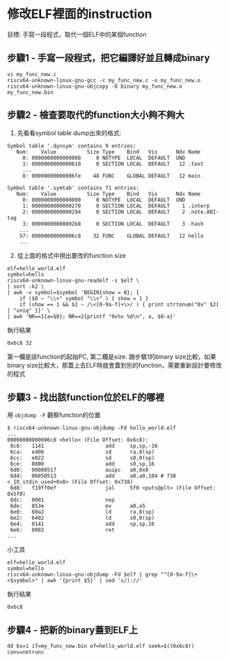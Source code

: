 # 修改ELF裡面的instruction

目標: 手寫一段程式，取代一個ELF中的某個function

## 步驟1 - 手寫一段程式，把它編譯好並且轉成binary
```
vi my_func_new.c
riscv64-unknown-linux-gnu-gcc -c my_func_new.c -o my_func_new.o
riscv64-unknown-linux-gnu-objcopy -O binary my_func_new.o my_func_new.bin
```

## 步驟2 - 檢查要取代的function大小夠不夠大
1. 先看看symbol table dump出來的格式:

```
Symbol table '.dynsym' contains 9 entries:
   Num:    Value          Size Type    Bind   Vis      Ndx Name
     0: 0000000000000000     0 NOTYPE  LOCAL  DEFAULT  UND 
     1: 0000000000000610     0 SECTION LOCAL  DEFAULT   12 .text
     ...
     8: 00000000000006fe    48 FUNC    GLOBAL DEFAULT   12 main

Symbol table '.symtab' contains 71 entries:
   Num:    Value          Size Type    Bind   Vis      Ndx Name
     0: 0000000000000000     0 NOTYPE  LOCAL  DEFAULT  UND 
     1: 0000000000000270     0 SECTION LOCAL  DEFAULT    1 .interp
     2: 0000000000000294     0 SECTION LOCAL  DEFAULT    2 .note.ABI-tag
     3: 00000000000002b8     0 SECTION LOCAL  DEFAULT    3 .hash
    ...
    57: 00000000000006c8    32 FUNC    GLOBAL DEFAULT   12 hello
    ...
```
2. 從上面的格式中撈出要改的function size
```
elf=hello_world.elf
symbol=hello
riscv64-unknown-linux-gnu-readelf -s $elf \
| sort -k2 \
| awk -v symbol=$symbol 'BEGIN{show = 0}; {
    if ($0 ~ "\\<" symbol "\\>" ) { show = 1 }
    if (show == 1 && $2 ~ /\<[0-9a-f]+\>/ ) { print strtonum("0x" $2) | "uniq" }}' \
| awk 'NR==1{a=$0}; NR==2{printf "0x%x %d\n", a, $0-a}'
```

執行結果

```
0x6c8 32
```
第一欄是該function的起始PC, 第二欄是size. 跟步驟1的binary size比較，如果binary size比較大，那蓋上去ELF時就會蓋到別的function，需要重新設計要修改的程式

## 步驟3 - 找出該function位於ELF的哪裡
用 `objdump -F` 觀察function的位置
```
$ riscv64-unknown-linux-gnu-objdump -Fd hello_world.elf
...
00000000000006c8 <hello> (File Offset: 0x6c8):
 6c8:   1141                    add     sp,sp,-16
 6ca:   e406                    sd      ra,8(sp)
 6cc:   e022                    sd      s0,0(sp)
 6ce:   0800                    add     s0,sp,16
 6d0:   00000517                auipc   a0,0x0
 6d4:   06850513                add     a0,a0,104 # 738 <_IO_stdin_used+0x8> (File Offset: 0x738)
 6d8:   f19ff0ef                jal     5f0 <puts@plt> (File Offset: 0x5f0)
 6dc:   0001                    nop
 6de:   853e                    mv      a0,a5
 6e0:   60a2                    ld      ra,8(sp)
 6e2:   6402                    ld      s0,0(sp)
 6e4:   0141                    add     sp,sp,16
 6e6:   8082                    ret
...
```
小工具
```
elf=hello_world.elf
symbol=hello
riscv64-unknown-linux-gnu-objdump -Fd $elf | grep "^[0-9a-f]\+ <$symbol>" | awk '{print $5}' | sed 's/)://'
```
執行結果
```
0x6c8
```

## 步驟4 - 把新的binary蓋到ELF上
```
dd bs=1 if=my_func_new.bin of=hello_world.elf seek=$((0x6c8)) conv=notrunc
```
